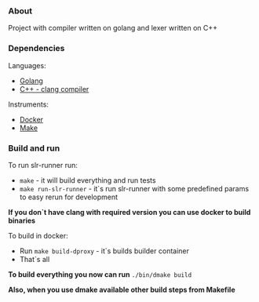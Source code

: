 ### About

Project with compiler written on golang and lexer written on C++

### Dependencies

Languages:
* [Golang](https://golang.org/)
* [C++ - clang compiler](https://clang.llvm.org/)

Instruments:
* [Docker](https://www.docker.com/)
* [Make](https://ru.wikipedia.org/wiki/Make)


### Build and run

To run slr-runner run:
* `make` - it will build everything and run tests
* `make run-slr-runner` - it`s run slr-runner with some predefined params to easy rerun for development 

**If you don`t have clang with required version you can use docker to build binaries**

To build in docker:
* Run `make build-dproxy` - it`s builds builder container
* That`s all

**To build everything you now can run**
`./bin/dmake build`

**Also, when you use dmake available other build steps from Makefile**